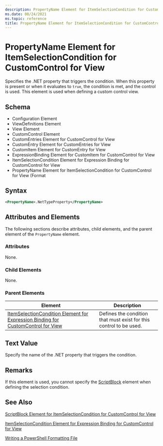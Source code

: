 ```yaml
---
description: PropertyName Element for ItemSelectionCondition for CustomControl for View
ms.date: 08/24/2021
ms.topic: reference
title: PropertyName Element for ItemSelectionCondition for CustomControl for View
---
```

# PropertyName Element for ItemSelectionCondition for CustomControl for View

Specifies the .NET property that triggers the condition. When this property is present or when it
evaluates to `true`, the condition is met, and the control is used. This element is used when
defining a custom control view.

## Schema

- Configuration Element
- ViewDefinitions Element
- View Element
- CustomControl Element
- CustomEntries Element for CustomControl for View
- CustomEntry Element for CustomEntries for View
- CustomItem Element for CustomEntry for View
- ExpressionBinding Element for CustomItem for CustomControl for View
- ItemSelectionCondition Element for Expression Binding for CustomControl for View
- PropertyName Element for ItemSelectionCondition for CustomControl for View (Format

## Syntax

```xml
<PropertyName>.NetTypeProperty</PropertyName>
```

## Attributes and Elements

The following sections describe attributes, child elements, and the parent element of the
`PropertyName` element.

### Attributes

None.

### Child Elements

None.

### Parent Elements

|Element|Description|
|-------------|-----------------|
|[ItemSelectionCondition Element for Expression Binding for CustomControl for View](./itemselectioncondition-element-for-expressionbinding-for-customcontrol-format.md)|Defines the condition that must exist for this control to be used.|

## Text Value

Specify the name of the .NET property that triggers the condition.

## Remarks

If this element is used, you cannot specify the [ScriptBlock](./scriptblock-element-for-itemselectioncondition-for-customcontrol-for-view-format.md)
element when defining the selection condition.

## See Also

[ScriptBlock Element for ItemSelectionCondition for CustomControl for View](./scriptblock-element-for-itemselectioncondition-for-customcontrol-for-view-format.md)

[ItemSelectionCondition Element for Expression Binding for CustomControl for View](./itemselectioncondition-element-for-expressionbinding-for-customcontrol-format.md)

[Writing a PowerShell Formatting File](./writing-a-powershell-formatting-file.md)
